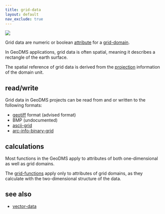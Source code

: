 ```yaml
---
title: grid-data
layout: default
nav_exclude: true
---
```

![](../assets/img/GUI/grid_format.png)

Grid data are numeric or boolean [attribute](attribute) for a [grid-domain](grid-domain). 

In GeoDMS applications, grid data is often spatial, meaning it describes a rectangle of the earth surface.

The spatial reference of grid data is derived from the [projection](projection) information of the domain unit.

## read/write
Grid data in GeoDMS projects can be read from and or written to the following formats:
- [geotiff](geotiff) format (advised format)
- BMP (undocumented)
- [ascii-grid](ascii-grid)
- [arc-info-binary-grid](arc-info-binary-grid)

## calculations
Most functions in the GeoDMS apply to attributes of both one-dimensional as well as grid domains. 

The [grid-functions](grid-functions) apply only to attributes of grid domains, as they calculate with the two-dimensional structure of the data.

## see also
- [vector-data](vector-data)

